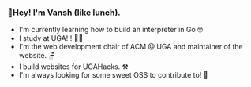### 👋Hey! I'm Vansh (like lunch).
- I'm currently learning how to build an interpreter in Go 🤓
- I study at UGA!!! 👨‍🎓
- I'm the web development chair of ACM @ UGA and maintainer of the website. 🪑
- I build websites for UGAHacks. ⚒️
- I'm always looking for some sweet OSS to contribute to! 🍬

<!--
**vansharora03/vansharora03** is a ✨ _special_ ✨ repository because its `README.md` (this file) appears on your GitHub profile.

Here are some ideas to get you started:

- 🔭 I’m currently working on ...
- 🌱 I’m currently learning ...
- 👯 I’m looking to collaborate on ...
- 🤔 I’m looking for help with ...
- 💬 Ask me about ...
- 📫 How to reach me: ...
- 😄 Pronouns: ...
- ⚡ Fun fact: ...
-->
